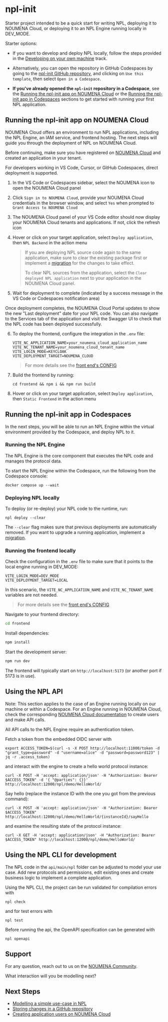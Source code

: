 # npl-init

Starter project intended to be a quick start for writing NPL, deploying it to NOUMENA Cloud, or deploying it to an NPL Engine running locally in DEV_MODE.

Starter options:

- If you want to develop and deploy NPL locally, follow the steps provided in
the [Developing on your own machine](https://documentation.noumenadigital.com/tracks/developing-NPL-local/) track. 

- Alternatively, you can open the repository in GitHub Codespaces by going to the [npl-init GitHub repository](https://github.com/NoumenaDigital/npl-init), and clicking on `Use this template`, then select `Open in a Codespace`.

- **If you've already opened the `npl-init` repository in a Codespace**, see the [Running the npl-init app on NOUMENA Cloud](#running-the-npl-init-app-on-noumena-cloud) or the [Running the npl-init app in Codespaces](#running-the-npl-init-app-in-codespaces) sections to get started with running your first NPL application.

## Running the npl-init app on NOUMENA Cloud

NOUMENA Cloud offers an environment to run NPL applications, including the NPL Engine, an IAM service, and frontend hosting. The next steps will guide you through the deployment of NPL on NOUMENA Cloud.

Before continuing, make sure you have registered on [NOUMENA Cloud](https://portal.noumena.cloud/) and created an application in your tenant.

For developers working in VS Code, Cursor, or GitHub Codespaces, direct deployment is supported.

1.  In the VS Code or Codespaces sidebar, select the NOUMENA icon to open the NOUMENA Cloud panel

2.  Click `Sign in to NOUMENA Cloud`, provide your NOUMENA Cloud credentials in the browser window, and select `Yes` when
    prompted to `Grant Access to NOUMENA Cloud`

3.  The NOUMENA Cloud panel of your VS Code editor should now display your NOUMENA Cloud tenants and applications. If
    not, click the refresh icon

4.  Hover or click on your target application, select `Deploy application`, then `NPL Backend` in the action menu

    > If you are deploying NPL source code again to the same application, make sure to clear the existing package first
    > or implement a [migration](../../runtime/tools/migrations/index.md) for the changes to take effect.
    >
    > To clear NPL sources from the application, select the `Clear deployed NPL application` next to your application in the
    > NOUMENA Cloud panel.

5.  Wait for deployment to complete (indicated by a success message in the VS Code or Codespaces notification area)

Once deployment completes, the NOUMENA Cloud Portal updates to show the new "Last deployment" date for your NPL code. You can also navigate to the
Services tab of the application and visit the Swagger UI to check that the NPL code has been deployed successfully.

6. To deploy the frontend, configure the integration in the `.env` file:

    ```
    VITE_NC_APPLICATION_NAME=your_noumena_cloud_application_name
    VITE_NC_TENANT_NAME=your_noumena_cloud_tenant_name
    VITE_LOGIN_MODE=KEYCLOAK
    VITE_DEPLOYMENT_TARGET=NOUMENA_CLOUD
    ```

    > For more details see the [front end's CONFIG](./frontend/CONFIG.md)

7. Build the frontend by running:

    ```
    cd frontend && npm i && npm run build
    ```

8. Hover or click on your target application, select `Deploy application`, then `Static Frontend` in the action menu

## Running the npl-init app in Codespaces

In the next steps, you will be able to run an NPL Engine within the virtual environment provided by the Codespace, and deploy NPL to it.

### Running the NPL Engine

The NPL Engine is the core component that executes the NPL code and manages the protocol data.

To start the NPL Engine within the Codespace, run the following from the Codespace console:

```shell
docker compose up --wait
```

### Deploying NPL locally

To deploy (or re-deploy) your NPL code to the runtime, run:

```shell
npl deploy --clear
```

The `--clear` flag makes sure that previous deployments are automatically removed. If you want to upgrade a running
application, implement a [migration](https://documentation.noumenadigital.com/runtime/tools/migrations/).

### Running the frontend locally

Check the configuration in the `.env` file to make sure that it points to the local engine running in DEV_MODE:

```
VITE_LOGIN_MODE=DEV_MODE
VITE_DEPLOYMENT_TARGET=LOCAL
```
In this scenario, the `VITE_NC_APPLICATION_NAME` and `VITE_NC_TENANT_NAME` variables are not needed.

> For more details see the [front end's CONFIG](./frontend/CONFIG.md)

Navigate to your frontend directory:

```bash
cd frontend
```

Install dependencies:

```bash
npm install
```

Start the development server:

```bash
npm run dev
```

The frontend will typically start on `http://localhost:5173` (or another port if 5173 is in use).

## Using the NPL API

Note: This section applies to the case of an Engine running locally on our machine or within a Codespace. For an Engine running in NOUMENA Cloud, check the corresponding [NOUMENA Cloud documentation](https://documentation.noumenadigital.com/cloud/portal/) to create users and make API calls.

All API calls to the NPL Engine require an authentication token.

Fetch a token from the embedded OIDC server with

```shell
export ACCESS_TOKEN=$(curl -s -X POST http://localhost:11000/token -d "grant_type=password" -d "username=alice" -d "password=password123" | jq -r .access_token)
```

and interact with the engine to create a hello world protocol instance:

```shell
curl -X POST -H 'accept: application/json' -H "Authorization: Bearer $ACCESS_TOKEN" -d '{ "@parties": {}}' http://localhost:12000/npl/demo/HelloWorld/
```

Say hello (replace the instance ID with the one you got from the previous command):

```shell
curl -X POST -H 'accept: application/json' -H "Authorization: Bearer $ACCESS_TOKEN" http://localhost:12000/npl/demo/HelloWorld/{instanceId}/sayHello
```

and examine the resulting state of the protocol instance:

```shell
curl -X GET -H 'accept: application/json' -H "Authorization: Bearer $ACCESS_TOKEN" http://localhost:12000/npl/demo/HelloWorld/
```

## Using the NPL CLI for development

The NPL code in the `api/main/npl` folder can be adjusted to model your use case. Add new protocols and permissions, edit existing ones and create business logic to implement a complete application.

Using the NPL CLI, the project can be run validated for compilation errors with

```shell
npl check
```

and for test errors with

```shell
npl test
```

Before running the api, the OpenAPI specification can be generated with

```shell
npl openapi
```

## Support

For any question, reach out to us on the [NOUMENA Community](https://community.noumenadigital.com/).

What interaction will you be modelling next?

## Next Steps

-   [Modelling a simple use-case in NPL](https://documentation.noumenadigital.com/howto/modelling-NPL/)
-   [Storing changes in a GitHub repository](https://documentation.noumenadigital.com/tracks/developing-codespaces/#storing-changes-in-a-github-repository)
-   [Creating application users on NOUMENA Cloud](https://documentation.noumenadigital.com/cloud/portal/create-users/)
